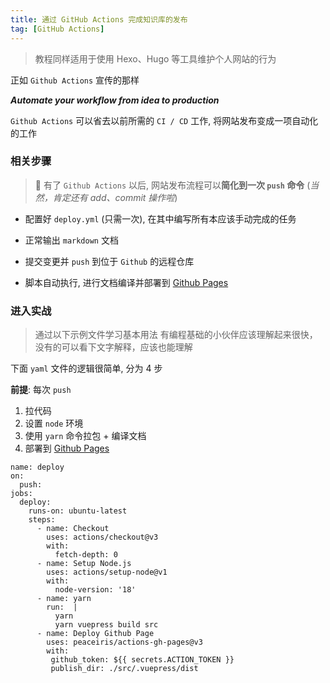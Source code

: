 ```yaml
---
title: 通过 GitHub Actions 完成知识库的发布
tag: [GitHub Actions]
---
```


> 教程同样适用于使用 Hexo、Hugo 等工具维护个人网站的行为

正如 `Github Actions` 宣传的那样

**_Automate your workflow from idea to production_**

`Github Actions` 可以省去以前所需的 `CI / CD` 工作, 将网站发布变成一项自动化的工作

### 相关步骤

> 🥳 有了 `Github Actions` 以后, 网站发布流程可以**简化到一次 `push` 命令**
> (_当然，肯定还有 add、commit 操作啦_)

- 配置好 `deploy.yml` (只需一次), 在其中编写所有本应该手动完成的任务

- 正常输出 `markdown` 文档

- 提交变更并 `push` 到位于 `Github` 的远程仓库

- 脚本自动执行, 进行文档编译并部署到 [Github Pages](https://pages.github.com/)

### 进入实战

> 通过以下示例文件学习基本用法
> 有编程基础的小伙伴应该理解起来很快，没有的可以看下文字解释，应该也能理解

下面 `yaml` 文件的逻辑很简单, 分为 4 步

**前提**: 每次 `push`

1. 拉代码
2. 设置 `node` 环境
3. 使用 `yarn` 命令拉包 + 编译文档
4. 部署到 [Github Pages](https://pages.github.com/)

```
name: deploy
on:
  push:
jobs:
  deploy:
    runs-on: ubuntu-latest
    steps:
      - name: Checkout
        uses: actions/checkout@v3
        with:
          fetch-depth: 0
      - name: Setup Node.js
        uses: actions/setup-node@v1
        with:
          node-version: '18'
      - name: yarn
        run:  |
          yarn 
          yarn vuepress build src
      - name: Deploy Github Page
        uses: peaceiris/actions-gh-pages@v3
        with:
         github_token: ${{ secrets.ACTION_TOKEN }}
         publish_dir: ./src/.vuepress/dist
```
